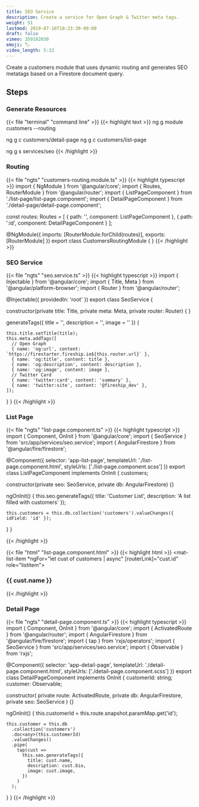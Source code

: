 ```yaml
---
title: SEO Service
description: Create a service for Open Graph & Twitter meta tags. 
weight: 51
lastmod: 2019-07-16T10:23:30-09:00
draft: false
vimeo: 359182030
emoji: 🏷️
video_length: 5:32
---
```


Create a customers module that uses dynamic routing and generates SEO metatags based on a Firestore document query. 

## Steps 

### Generate Resources

{{< file "terminal" "command line" >}}
{{< highlight text >}}
ng g module customers --routing

ng g c customers/detail-page
ng g c customers/list-page

ng g s services/seo
{{< /highlight >}}

### Routing

{{< file "ngts" "customers-routing.module.ts" >}}
{{< highlight typescript >}}
import { NgModule } from '@angular/core';
import { Routes, RouterModule } from '@angular/router';
import { ListPageComponent } from './list-page/list-page.component';
import { DetailPageComponent } from './detail-page/detail-page.component';


const routes: Routes = [
  { path: '', component: ListPageComponent },
  { path: ':id', component: DetailPageComponent }
];

@NgModule({
  imports: [RouterModule.forChild(routes)],
  exports: [RouterModule]
})
export class CustomersRoutingModule { }
{{< /highlight >}}

### SEO Service

{{< file "ngts" "seo.service.ts" >}}
{{< highlight typescript >}}
import { Injectable } from '@angular/core';
import { Title, Meta } from '@angular/platform-browser';
import { Router } from '@angular/router';

@Injectable({
  providedIn: 'root'
})
export class SeoService {

  constructor(private title: Title, private meta: Meta, private router: Router) { }

  generateTags({ title = '', description = '', image = '' }) {

    this.title.setTitle(title);
    this.meta.addTags([
      // Open Graph
      { name: 'og:url', content: `https://firestarter.fireship.io${this.router.url}` },
      { name: 'og:title', content: title },
      { name: 'og:description', content: description },
      { name: 'og:image', content: image },
      // Twitter Card
      { name: 'twitter:card', content: 'summary' },
      { name: 'twitter:site', content: '@fireship_dev' },
    ]);
  }
}
{{< /highlight >}}

### List Page

{{< file "ngts" "list-page.component.ts" >}}
{{< highlight typescript >}}
import { Component, OnInit } from '@angular/core';
import { SeoService } from 'src/app/services/seo.service';
import { AngularFirestore } from '@angular/fire/firestore';

@Component({
  selector: 'app-list-page',
  templateUrl: './list-page.component.html',
  styleUrls: ['./list-page.component.scss']
})
export class ListPageComponent implements OnInit {
  customers;

  constructor(private seo: SeoService, private db: AngularFirestore) {}

  ngOnInit() {
    this.seo.generateTags({
      title: 'Customer List',
      description: 'A list filled with customers'
    });

    this.customers = this.db.collection('customers').valueChanges({ idField: 'id' });

  }
}

{{< /highlight >}}

{{< file "html" "list-page.component.html" >}}
{{< highlight html >}}
<mat-list-item *ngFor="let cust of customers | async" [routerLink]="cust.id" role="listitem">
    <h3>{{ cust.name }}</h3>
</mat-list-item>
{{< /highlight >}}

### Detail Page

{{< file "ngts" "detail-page.component.ts" >}}
{{< highlight typescript >}}
import { Component, OnInit } from '@angular/core';
import { ActivatedRoute } from '@angular/router';
import { AngularFirestore } from '@angular/fire/firestore';
import { tap } from 'rxjs/operators';
import { SeoService } from 'src/app/services/seo.service';
import { Observable } from 'rxjs';

@Component({
  selector: 'app-detail-page',
  templateUrl: './detail-page.component.html',
  styleUrls: ['./detail-page.component.scss']
})
export class DetailPageComponent implements OnInit {
  customerId: string;
  customer: Observable<any>;

  constructor(
    private route: ActivatedRoute,
    private db: AngularFirestore,
    private seo: SeoService
  ) {}

  ngOnInit() {
    this.customerId = this.route.snapshot.paramMap.get('id');

    this.customer = this.db
      .collection('customers')
      .doc<any>(this.customerId)
      .valueChanges()
      .pipe(
        tap(cust =>
          this.seo.generateTags({
            title: cust.name,
            description: cust.bio,
            image: cust.image,
          })
        )
      );
  }
}
{{< /highlight >}}


